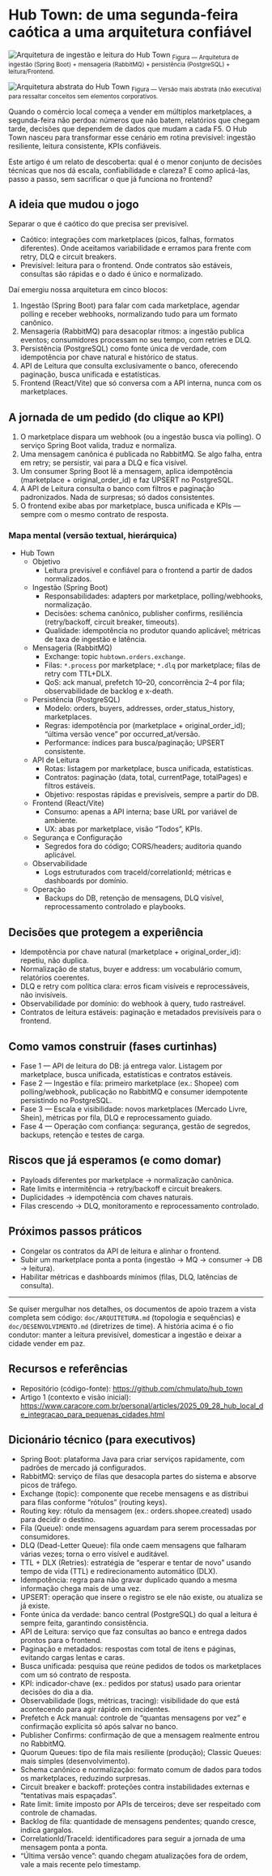 # Hub Town: de uma segunda-feira caótica a uma arquitetura confiável

![Arquitetura de ingestão e leitura do Hub Town](./img/2025_10_12_IMAGE_001.png)
<sub>Figura — Arquitetura de ingestão (Spring Boot) + mensageria (RabbitMQ) + persistência (PostgreSQL) + leitura/Frontend.</sub>

![Arquitetura abstrata do Hub Town](./img/2025_10_12_IMAGE_002.png)
<sub>Figura — Versão mais abstrata (não executiva) para ressaltar conceitos sem elementos corporativos.</sub>

Quando o comércio local começa a vender em múltiplos marketplaces, a segunda-feira não perdoa: números que não batem, relatórios que chegam tarde, decisões que dependem de dados que mudam a cada F5. O Hub Town nasceu para transformar esse cenário em rotina previsível: ingestão resiliente, leitura consistente, KPIs confiáveis.

Este artigo é um relato de descoberta: qual é o menor conjunto de decisões técnicas que nos dá escala, confiabilidade e clareza? E como aplicá-las, passo a passo, sem sacrificar o que já funciona no frontend?

## A ideia que mudou o jogo

Separar o que é caótico do que precisa ser previsível.

- Caótico: integrações com marketplaces (picos, falhas, formatos diferentes). Onde aceitamos variabilidade e erramos para frente com retry, DLQ e circuit breakers.
- Previsível: leitura para o frontend. Onde contratos são estáveis, consultas são rápidas e o dado é único e normalizado.

Daí emergiu nossa arquitetura em cinco blocos:

1) Ingestão (Spring Boot) para falar com cada marketplace, agendar polling e receber webhooks, normalizando tudo para um formato canônico.
2) Mensageria (RabbitMQ) para desacoplar ritmos: a ingestão publica eventos; consumidores processam no seu tempo, com retries e DLQ.
3) Persistência (PostgreSQL) como fonte única de verdade, com idempotência por chave natural e histórico de status.
4) API de Leitura que consulta exclusivamente o banco, oferecendo paginação, busca unificada e estatísticas.
5) Frontend (React/Vite) que só conversa com a API interna, nunca com os marketplaces.

## A jornada de um pedido (do clique ao KPI)

1) O marketplace dispara um webhook (ou a ingestão busca via polling). O serviço Spring Boot valida, traduz e normaliza.
2) Uma mensagem canônica é publicada no RabbitMQ. Se algo falha, entra em retry; se persistir, vai para a DLQ e fica visível.
3) Um consumer Spring Boot lê a mensagem, aplica idempotência (marketplace + original_order_id) e faz UPSERT no PostgreSQL.
4) A API de Leitura consulta o banco com filtros e paginação padronizados. Nada de surpresas; só dados consistentes.
5) O frontend exibe abas por marketplace, busca unificada e KPIs — sempre com o mesmo contrato de resposta.

### Mapa mental (versão textual, hierárquica)

- Hub Town
  - Objetivo
    - Leitura previsível e confiável para o frontend a partir de dados normalizados.
  - Ingestão (Spring Boot)
    - Responsabilidades: adapters por marketplace, polling/webhooks, normalização.
    - Decisões: schema canônico, publisher confirms, resiliência (retry/backoff, circuit breaker, timeouts).
    - Qualidade: idempotência no produtor quando aplicável; métricas de taxa de ingestão e latência.
  - Mensageria (RabbitMQ)
    - Exchange: topic `hubtown.orders.exchange`.
    - Filas: `*.process` por marketplace; `*.dlq` por marketplace; filas de retry com TTL+DLX.
    - QoS: ack manual, prefetch 10–20, concorrência 2–4 por fila; observabilidade de backlog e x-death.
  - Persistência (PostgreSQL)
    - Modelo: orders, buyers, addresses, order_status_history, marketplaces.
    - Regras: idempotência por (marketplace + original_order_id); “última versão vence” por occurred_at/versão.
    - Performance: índices para busca/paginação; UPSERT consistente.
  - API de Leitura
    - Rotas: listagem por marketplace, busca unificada, estatísticas.
    - Contratos: paginação (data, total, currentPage, totalPages) e filtros estáveis.
    - Objetivo: respostas rápidas e previsíveis, sempre a partir do DB.
  - Frontend (React/Vite)
    - Consumo: apenas a API interna; base URL por variável de ambiente.
    - UX: abas por marketplace, visão “Todos”, KPIs.
  - Segurança e Configuração
    - Segredos fora do código; CORS/headers; auditoria quando aplicável.
  - Observabilidade
    - Logs estruturados com traceId/correlationId; métricas e dashboards por domínio.
  - Operação
    - Backups do DB, retenção de mensagens, DLQ visível, reprocessamento controlado e playbooks.

## Decisões que protegem a experiência

- Idempotência por chave natural (marketplace + original_order_id): repetiu, não duplica.
- Normalização de status, buyer e address: um vocabulário comum, relatórios coerentes.
- DLQ e retry com política clara: erros ficam visíveis e reprocessáveis, não invisíveis.
- Observabilidade por domínio: do webhook à query, tudo rastreável.
- Contratos de leitura estáveis: paginação e metadados previsíveis para o frontend.

## Como vamos construir (fases curtinhas)

- Fase 1 — API de leitura do DB: já entrega valor. Listagem por marketplace, busca unificada, estatísticas e contratos estáveis.
- Fase 2 — Ingestão e fila: primeiro marketplace (ex.: Shopee) com polling/webhook, publicação no RabbitMQ e consumer idempotente persistindo no PostgreSQL.
- Fase 3 — Escala e visibilidade: novos marketplaces (Mercado Livre, Shein), métricas por fila, DLQ e reprocessamento guiado.
- Fase 4 — Operação com confiança: segurança, gestão de segredos, backups, retenção e testes de carga.

## Riscos que já esperamos (e como domar)

- Payloads diferentes por marketplace → normalização canônica.
- Rate limits e intermitência → retry/backoff e circuit breakers.
- Duplicidades → idempotência com chaves naturais.
- Filas crescendo → DLQ, monitoramento e reprocessamento controlado.

## Próximos passos práticos

- Congelar os contratos da API de leitura e alinhar o frontend.
- Subir um marketplace ponta a ponta (ingestão → MQ → consumer → DB → leitura).
- Habilitar métricas e dashboards mínimos (filas, DLQ, latências de consulta).

---

Se quiser mergulhar nos detalhes, os documentos de apoio trazem a vista completa sem código: `doc/ARQUITETURA.md` (topologia e sequências) e `doc/DESENVOLVIMENTO.md` (diretrizes de time). A história acima é o fio condutor: manter a leitura previsível, domesticar a ingestão e deixar a cidade vender em paz.

## Recursos e referências

- Repositório (código-fonte): https://github.com/chmulato/hub_town
- Artigo 1 (contexto e visão inicial): https://www.caracore.com.br/personal/articles/2025_09_28_hub_local_de_integracao_para_pequenas_cidades.html

## Dicionário técnico (para executivos)

- Spring Boot: plataforma Java para criar serviços rapidamente, com padrões de mercado já configurados.
- RabbitMQ: serviço de filas que desacopla partes do sistema e absorve picos de tráfego.
- Exchange (topic): componente que recebe mensagens e as distribui para filas conforme “rótulos” (routing keys).
- Routing key: rótulo da mensagem (ex.: orders.shopee.created) usado para decidir o destino.
- Fila (Queue): onde mensagens aguardam para serem processadas por consumidores.
- DLQ (Dead-Letter Queue): fila onde caem mensagens que falharam várias vezes; torna o erro visível e auditável.
- TTL + DLX (Retries): estratégia de “esperar e tentar de novo” usando tempo de vida (TTL) e redirecionamento automático (DLX).
- Idempotência: regra para não gravar duplicado quando a mesma informação chega mais de uma vez.
- UPSERT: operação que insere o registro se ele não existe, ou atualiza se já existe.
- Fonte única da verdade: banco central (PostgreSQL) do qual a leitura é sempre feita, garantindo consistência.
- API de Leitura: serviço que faz consultas ao banco e entrega dados prontos para o frontend.
- Paginação e metadados: respostas com total de itens e páginas, evitando cargas lentas e caras.
- Busca unificada: pesquisa que reúne pedidos de todos os marketplaces com um só contrato de resposta.
- KPI: indicador-chave (ex.: pedidos por status) usado para orientar decisões do dia a dia.
- Observabilidade (logs, métricas, tracing): visibilidade do que está acontecendo para agir rápido em incidentes.
- Prefetch e Ack manual: controle de “quantas mensagens por vez” e confirmação explícita só após salvar no banco.
- Publisher Confirms: confirmação de que a mensagem realmente entrou no RabbitMQ.
- Quorum Queues: tipo de fila mais resiliente (produção); Classic Queues: mais simples (desenvolvimento).
- Schema canônico e normalização: formato comum de dados para todos os marketplaces, reduzindo surpresas.
- Circuit breaker e backoff: proteções contra instabilidades externas e “tentativas mais espaçadas”.
- Rate limit: limite imposto por APIs de terceiros; deve ser respeitado com controle de chamadas.
- Backlog de fila: quantidade de mensagens pendentes; quando cresce, indica gargalos.
- CorrelationId/TraceId: identificadores para seguir a jornada de uma mensagem ponta a ponta.
- “Última versão vence”: quando chegam atualizações fora de ordem, vale a mais recente pelo timestamp.
